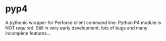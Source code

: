 # pyp4
A pythonic wrapper for Perforce client command line. Python P4 module is NOT required.
Still in very early development, lots of bugs and many incomplete features...
